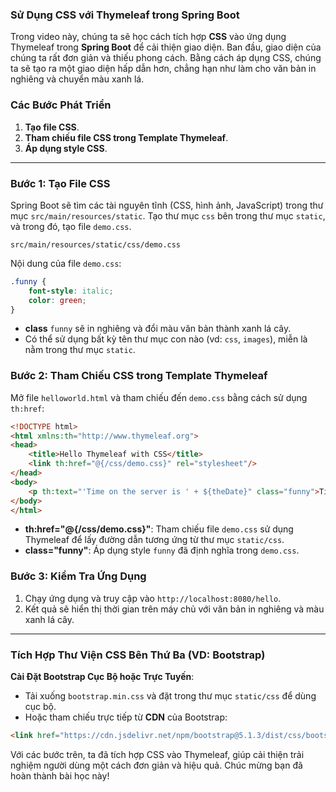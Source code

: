 ### Sử Dụng CSS với Thymeleaf trong Spring Boot

Trong video này, chúng ta sẽ học cách tích hợp **CSS** vào ứng dụng Thymeleaf trong **Spring Boot** để cải thiện giao diện. Ban đầu, giao diện của chúng ta rất đơn giản và thiếu phong cách. Bằng cách áp dụng CSS, chúng ta sẽ tạo ra một giao diện hấp dẫn hơn, chẳng hạn như làm cho văn bản in nghiêng và chuyển màu xanh lá.

### Các Bước Phát Triển
1. **Tạo file CSS**.
2. **Tham chiếu file CSS trong Template Thymeleaf**.
3. **Áp dụng style CSS**.

---

### Bước 1: Tạo File CSS

Spring Boot sẽ tìm các tài nguyên tĩnh (CSS, hình ảnh, JavaScript) trong thư mục `src/main/resources/static`. Tạo thư mục `css` bên trong thư mục `static`, và trong đó, tạo file `demo.css`.

```plaintext
src/main/resources/static/css/demo.css
```

Nội dung của file `demo.css`:

```css
.funny {
    font-style: italic;
    color: green;
}
```

- **class** `funny` sẽ in nghiêng và đổi màu văn bản thành xanh lá cây.
- Có thể sử dụng bất kỳ tên thư mục con nào (vd: `css`, `images`), miễn là nằm trong thư mục `static`.

### Bước 2: Tham Chiếu CSS trong Template Thymeleaf

Mở file `helloworld.html` và tham chiếu đến `demo.css` bằng cách sử dụng `th:href`:

```html
<!DOCTYPE html>
<html xmlns:th="http://www.thymeleaf.org">
<head>
    <title>Hello Thymeleaf with CSS</title>
    <link th:href="@{/css/demo.css}" rel="stylesheet"/>
</head>
<body>
    <p th:text="'Time on the server is ' + ${theDate}" class="funny">Time on the server is ...</p>
</body>
</html>
```

- **th:href="@{/css/demo.css}"**: Tham chiếu file `demo.css` sử dụng Thymeleaf để lấy đường dẫn tương ứng từ thư mục `static/css`.
- **class="funny"**: Áp dụng style `funny` đã định nghĩa trong `demo.css`.

### Bước 3: Kiểm Tra Ứng Dụng

1. Chạy ứng dụng và truy cập vào `http://localhost:8080/hello`.
2. Kết quả sẽ hiển thị thời gian trên máy chủ với văn bản in nghiêng và màu xanh lá cây.

---

### Tích Hợp Thư Viện CSS Bên Thứ Ba (VD: Bootstrap)

**Cài Đặt Bootstrap Cục Bộ hoặc Trực Tuyến**:
- Tải xuống `bootstrap.min.css` và đặt trong thư mục `static/css` để dùng cục bộ.
- Hoặc tham chiếu trực tiếp từ **CDN** của Bootstrap:

```html
<link href="https://cdn.jsdelivr.net/npm/bootstrap@5.1.3/dist/css/bootstrap.min.css" rel="stylesheet">
```

Với các bước trên, ta đã tích hợp CSS vào Thymeleaf, giúp cải thiện trải nghiệm người dùng một cách đơn giản và hiệu quả. Chúc mừng bạn đã hoàn thành bài học này!

